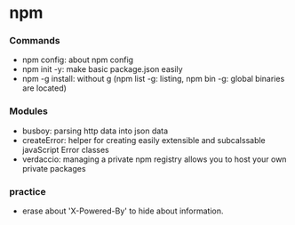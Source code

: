 # npm 

### Commands

- npm config: about npm config
- npm init -y: make basic package.json easily
- npm -g install: without g (npm list -g: listing, npm bin -g: global binaries are located)

### Modules

- busboy: parsing http data into json data
- createError: helper for creating easily extensible and subcalssable javaScript Error classes
- verdaccio: managing a private npm registry allows you to host your own private packages

### practice

- erase about 'X-Powered-By' to hide about information.